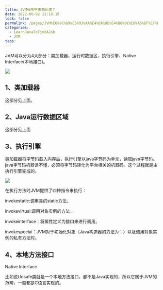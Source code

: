 ```yaml
---
title: JVM有哪些东西组成？
date: 2022-06-02 11:18:18
lock: false
permalink: /pages/JVM%E6%9C%89%E5%93%AA%E4%BA%9B%E4%B8%9C%E8%A5%BF%E7%BB%84%E6%88%90%EF%BC%9F
categories:
  - LearnJavaToFindAJob
  - JVM
tags:
---
```

JVM可以分为4大部分：类加载器，运行时数据区、执行引擎、Native Interface(本地接口)。

![](https://pic4.zhimg.com/80/v2-3d4525b0b3eba26b9270ada761fb4953_720w.jpg)

## 1、类加载器

这部分见上面。

## 2、Java运行数据区域

这部分见上面

## 3、执行引擎

类加载器将字节码载入内存后，执行引擎以java字节码为单元，读取java字节码。java字节码机器读不懂，必须将字节码转化为平台相关的机器码。这个过程就是由执行引擎完成的。



![](https://cdn.jsdelivr.net/gh/DogerRain/image@main/Home/image-20211119232813619.png)

在执行方法时JVM提供了四种指令来执行：

invokestatic:调用类的static方法。

invokevirtual:调用对象实例的方法。

invokeinterface：将属性定义为接口来进行调用。

invokespecial：JVM对于初始化对象（Java构造器的方法为：）以及调用对象实例的私有方法时。



## 4、本地方法接口

Native Interface

比如说Unsafe类就是一个本地方法接口，都不是Java实现的，所以它属于JVM的范畴，一般都是C语言实现的。

